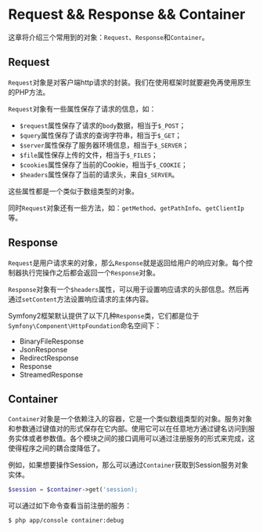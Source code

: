 # Request && Response && Container
这章将介绍三个常用到的对象：`Request`、`Response`和`Container`。

## Request
`Request`对象是对客户端http请求的封装。我们在使用框架时就要避免再使用原生的PHP方法。

`Request`对象有一些属性保存了请求的信息，如：

* `$request`属性保存了请求的`body`数据，相当于`$_POST`；
* `$query`属性保存了请求的查询字符串，相当于`$_GET`；
* `$server`属性保存了服务器环境信息，相当于`$_SERVER`；
* `$file`属性保存上传的文件，相当于`$_FILES`；
* `$cookies`属性保存了当前的Cookie，相当于`$_COOKIE`；
* `$headers`属性保存了当前的请求头，来自`$_SERVER`。

这些属性都是一个类似于数组类型的对象。

同时`Request`对象还有一些方法，如：`getMethod`、`getPathInfo`、`getClientIp`等。


## Response
`Request`是用户请求来的对象，那么`Response`就是返回给用户的响应对象。每个控制器执行完操作之后都会返回一个`Response`对象。

`Response`对象有一个`$headers`属性，可以用于设置响应请求的头部信息。然后再通过`setContent`方法设置响应请求的主体内容。

Symfony2框架默认提供了以下几种`Response`类，它们都是位于`Symfony\Component\HttpFoundation`命名空间下：

* BinaryFileResponse
* JsonResponse
* RedirectResponse
* Response
* StreamedResponse

## Container
`Container`对象是一个依赖注入的容器，它是一个类似数组类型的对象。服务对象和参数通过键值对的形式保存在它内部。使用它可以在任意地方通过键名访问到服务实体或者参数值。各个模块之间的接口调用可以通过注册服务的形式来完成，这使得程序之间的耦合度降低了。

例如，如果想要操作Session，那么可以通过`Container`获取到Session服务对象实体。

```php
$session = $container->get('session);
```

可以通过如下命令查看当前注册的服务：

```
$ php app/console container:debug
```




